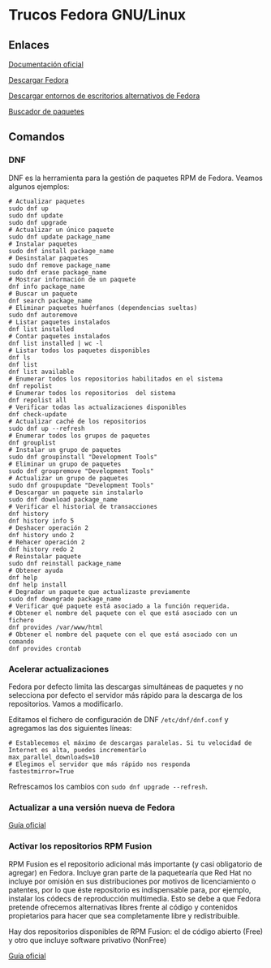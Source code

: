 # Trucos Fedora GNU/Linux

## Enlaces

[Documentación oficial](https://docs.fedoraproject.org/en-US/docs/)

[Descargar Fedora](https://getfedora.org/)

[Descargar entornos de escritorios alternativos de Fedora](https://spins.fedoraproject.org/)

[Buscador de paquetes](https://packages.fedoraproject.org/)

## Comandos

###  DNF
DNF es la herramienta para la gestión de paquetes RPM de Fedora. Veamos algunos ejemplos:
```shell
# Actualizar paquetes
sudo dnf up
sudo dnf update
sudo dnf upgrade
# Actualizar un único paquete
sudo dnf update package_name
# Instalar paquetes
sudo dnf install package_name
# Desinstalar paquetes
sudo dnf remove package_name
sudo dnf erase package_name
# Mostrar información de un paquete
dnf info package_name
# Buscar un paquete
dnf search package_name
# Eliminar paquetes huérfanos (dependencias sueltas)
sudo dnf autoremove
# Listar paquetes instalados
dnf list installed
# Contar paquetes instalados
dnf list installed | wc -l
# Listar todos los paquetes disponibles
dnf ls
dnf list
dnf list available
# Enumerar todos los repositorios habilitados en el sistema
dnf repolist
# Enumerar todos los repositorios  del sistema
dnf repolist all
# Verificar todas las actualizaciones disponibles
dnf check-update
# Actualizar caché de los repositorios
sudo dnf up --refresh
# Enumerar todos los grupos de paquetes
dnf grouplist
# Instalar un grupo de paquetes
sudo dnf groupinstall "Development Tools"
# Eliminar un grupo de paquetes
sudo dnf groupremove "Development Tools"
# Actualizar un grupo de paquetes
sudo dnf groupupdate "Development Tools"
# Descargar un paquete sin instalarlo
sudo dnf download package_name
# Verificar el historial de transacciones
dnf history
dnf history info 5
# Deshacer operación 2
dnf history undo 2
# Rehacer operación 2
dnf history redo 2
# Reinstalar paquete
sudo dnf reinstall package_name
# Obtener ayuda
dnf help
dnf help install
# Degradar un paquete que actualizaste previamente
sudo dnf downgrade package_name
# Verificar qué paquete está asociado a la función requerida.
# Obtener el nombre del paquete con el que está asociado con un fichero
dnf provides /var/www/html
# Obtener el nombre del paquete con el que está asociado con un comando
dnf provides crontab
```

### Acelerar actualizaciones
Fedora por defecto limita las descargas simultáneas de paquetes y no selecciona por defecto el servidor más rápido para la descarga de los repositorios. Vamos a modificarlo.

Editamos el fichero de configuración de DNF `/etc/dnf/dnf.conf` y agregamos las dos siguientes líneas:
```shell
# Establecemos el máximo de descargas paralelas. Si tu velocidad de Internet es alta, puedes incrementarlo
max_parallel_downloads=10
# Elegimos el servidor que más rápido nos responda
fastestmirror=True
```

Refrescamos los cambios con `sudo dnf upgrade --refresh`.

### Actualizar a una versión nueva de Fedora
[Guía oficial](https://docs.fedoraproject.org/en-US/quick-docs/dnf-system-upgrade/)

### Activar los repositorios RPM Fusion
RPM Fusion es el repositorio adicional más importante (y casi obligatorio de agregar) en Fedora. Incluye gran parte de la paquetearía que Red Hat no incluye por omisión en sus distribuciones por motivos de licenciamiento o patentes, por lo que éste repositorio es indispensable para, por ejemplo, instalar los códecs de reproducción multimedia. Esto se debe a que Fedora pretende ofrecemos alternativas libres frente al código y contenidos propietarios para hacer que sea completamente libre y redistribuible.

Hay dos repositorios disponibles de RPM Fusion: el de código abierto (Free) y otro que incluye software privativo (NonFree)

[Guía oficial](https://docs.fedoraproject.org/en-US/quick-docs/setup_rpmfusion/)
